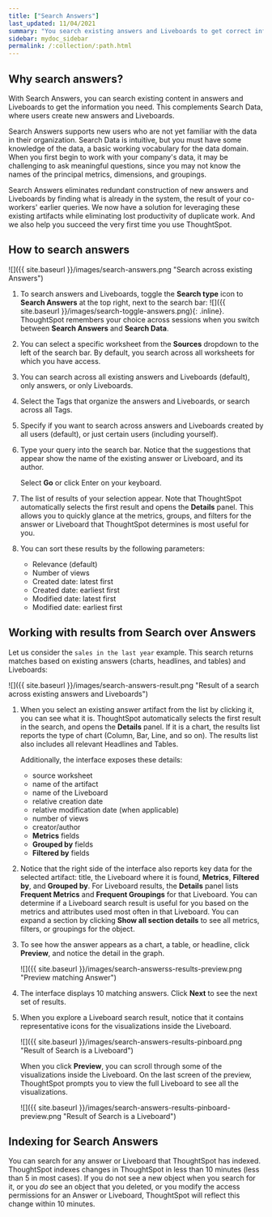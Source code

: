 ```yaml
---
title: ["Search Answers"]
last_updated: 11/04/2021
summary: "You search existing answers and Liveboards to get correct information."
sidebar: mydoc_sidebar
permalink: /:collection/:path.html
---
```

## Why search answers?

With Search Answers, you can search existing content in answers and Liveboards to get the information you need. This complements Search Data, where users create new answers and Liveboards.

Search Answers supports new users who are not yet familiar with the data in their organization. Search Data is intuitive, but you must have some knowledge of the data, a basic working vocabulary for the data domain. When you first begin to work with your company's data, it may be challenging to ask meaningful questions, since you may not know the names of the principal metrics, dimensions, and groupings.

Search Answers eliminates redundant construction of new answers and Liveboards by finding what is already in the system, the result of your co-workers' earlier queries. We now have a solution for leveraging these existing artifacts while eliminating lost productivity of duplicate work. And we also help you succeed the very first time you use ThoughtSpot.

## How to search answers

![]({{ site.baseurl }}/images/search-answers.png "Search across existing Answers")

1. To search answers and Liveboards, toggle the **Search type** icon to **Search Answers** at the top right, next to the search bar: ![]({{ site.baseurl }}/images/search-toggle-answers.png){: .inline}. ThoughtSpot remembers your choice across sessions when you switch between <strong>Search Answers</strong> and <strong>Search Data</strong>.

2. You can select a specific worksheet from the **Sources** dropdown to the left of the search bar. By default, you search across all worksheets for which you have access.

3. You can search across all existing answers and Liveboards (default), only answers, or only Liveboards.

4. Select the Tags that organize the answers and Liveboards, or search across all Tags.

5. Specify if you want to search across answers and Liveboards created by all users (default), or just certain users (including yourself).

6. Type your query into the search bar. Notice that the suggestions that appear show the name of the existing answer or Liveboard, and its author.

   Select **Go** or click Enter on your keyboard.

7. The list of results of your selection appear. Note that ThoughtSpot automatically selects the first result and opens the **Details** panel. This allows you to quickly glance at the metrics, groups, and filters for the answer or Liveboard that ThoughtSpot determines is most useful for you.

8. You can sort these results by the following parameters:
    - Relevance (default)
    - Number of views
    - Created date: latest first
    - Created date: earliest first
    - Modified date: latest first
    - Modified date: earliest first    

## Working with results from Search over Answers

Let us consider the `sales in the last year` example. This search returns matches based on existing answers (charts, headlines, and tables) and Liveboards:

![]({{ site.baseurl }}/images/search-answers-result.png "Result of a search across existing answers and Liveboards")

1. When you select an existing answer artifact from the list by clicking it, you can see what it is. ThoughtSpot automatically selects the first result in the search, and opens the **Details** panel. If it is a chart, the results list reports the type of chart (Column, Bar, Line, and so on). The results list also includes all relevant Headlines and Tables.

   Additionally, the interface exposes these details:

   - source worksheet
   - name of the artifact
   - name of the Liveboard
   - relative creation date
   - relative modification date (when applicable)
   - number of views
   - creator/author
   - **Metrics** fields
   - **Grouped by** fields
   - **Filtered by** fields

2. Notice that the right side of the interface also reports key data for the selected artifact: title, the Liveboard where it is found,  **Metrics**, **Filtered by**, and **Grouped by**. For Liveboard results, the **Details** panel lists **Frequent Metrics** and **Frequent Groupings** for that Liveboard. You can determine if a Liveboard search result is useful for you based on the metrics and attributes used most often in that Liveboard. You can expand a section by clicking **Show all section details** to see all metrics, filters, or groupings for the object.

3. To see how the answer appears as a chart, a table, or headline, click **Preview**, and notice the detail in the graph.

   ![]({{ site.baseurl }}/images/search-answerss-results-preview.png "Preview matching Answer")

4. The interface displays 10 matching answers. Click **Next** to see the next set of results.   

5. When you explore a Liveboard search result, notice that it contains representative icons for the visualizations inside the Liveboard.

   ![]({{ site.baseurl }}/images/search-answers-results-pinboard.png "Result of Search is a Liveboard")

   When you click **Preview**, you can scroll through some of the visualizations inside the Liveboard. On the last screen of the preview, ThoughtSpot prompts you to view the full Liveboard to see all the visualizations.

   ![]({{ site.baseurl }}/images/search-answers-results-pinboard-preview.png "Result of Search is a Liveboard")

## Indexing for Search Answers
You can search for any answer or Liveboard that ThoughtSpot has indexed. ThoughtSpot indexes changes in ThoughtSpot in less than 10 minutes (less than 5 in most cases). If you do not see a new object when you search for it, or you *do* see an object that you deleted, or you modify the access permissions for an Answer or Liveboard, ThoughtSpot will reflect this change within 10 minutes.
